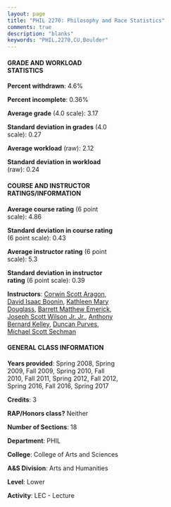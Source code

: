 ```yaml
---
layout: page
title: "PHIL 2270: Philosophy and Race Statistics"
comments: true
description: "blanks"
keywords: "PHIL,2270,CU,Boulder"
---
```

<head>
<script src="https://ajax.googleapis.com/ajax/libs/jquery/2.1.3/jquery.min.js"></script>
<script src="https://dl.dropboxusercontent.com/s/pc42nxpaw1ea4o9/highcharts.js?dl=0"></script>
<!-- <script src="../assets/js/highcharts.js"></script> -->
<style type="text/css">@font-face {
	font-family: "Bebas Neue";
	src: url(https://www.filehosting.org/file/details/544349/BebasNeue Regular.otf) format("opentype");
	}
	h1.Bebas { 
		font-family: "Bebas Neue", Verdana, Tahoma;
	}
</style>
</head>
<body>
	<div id="container" style="float: right; width: 45%; height: 88%; margin-left: 2.5%; margin-right: 2.5%;"></div>
	<script language="JavaScript">
		$(document).ready(function() {
		var chart = {type: 'column'};
		var title = {text: 'Grade Distribution'};
		var xAxis = {categories: ['A','B','C','D','F'],crosshair: true};
		var yAxis = {min: 0,title: {text: 'Percentage'}};
		var tooltip = {headerFormat: '<center><b><span style="font-size:20px">{point.key}</span></b></center>',
		               pointFormat: '<td style="padding:0"><b>{point.y:.1f}%</b></td>',
		               footerFormat: '</table>',shared: true,useHTML: true};
		var plotOptions = {column: {pointPadding: 0.0,borderWidth: 0}};  
		var credits = {enabled: false};var series= [{name: 'Percent',data: [44.59,36.94,13.98,2.25,2.24,]}];
		var json = {};
		json.chart = chart;
		json.title = title;
		json.tooltip = tooltip;
		json.xAxis = xAxis;
		json.yAxis = yAxis;  
		json.series = series;
		json.plotOptions = plotOptions;  
		json.credits = credits;
		$('#container').highcharts(json);
	});
	</script>
</body>
			   
#### GRADE AND WORKLOAD STATISTICS

**Percent withdrawn**: 4.6%

**Percent incomplete**: 0.36%

**Average grade** (4.0 scale): 3.17

**Standard deviation in grades** (4.0 scale): 0.27

**Average workload** (raw): 2.12

**Standard deviation in workload** (raw): 0.24

#### COURSE AND INSTRUCTOR RATINGS/INFORMATION

**Average course rating** (6 point scale): 4.86

**Standard deviation in course rating** (6 point scale): 0.43

**Average instructor rating** (6 point scale): 5.3

**Standard deviation in instructor rating** (6 point scale): 0.39

**Instructors**: <a href='../../instructors/Corwin_Scott_Aragon'>Corwin Scott Aragon</a>, <a href='../../instructors/David_Isaac_Boonin'>David Isaac Boonin</a>, <a href='../../instructors/Kathleen_Mary_Douglass'>Kathleen Mary Douglass</a>, <a href='../../instructors/Barrett_Matthew_Emerick'>Barrett Matthew Emerick</a>, <a href='../../instructors/Joseph_Scott_Wilson_Jr._Jr.'>Joseph Scott Wilson Jr. Jr.</a>, <a href='../../instructors/Anthony_Bernard_Kelley'>Anthony Bernard Kelley</a>, <a href='../../instructors/Duncan_Purves'>Duncan Purves</a>, <a href='../../instructors/Michael_Scott_Sechman'>Michael Scott Sechman</a>

#### GENERAL CLASS INFORMATION

**Years provided**: Spring 2008, Spring 2009, Fall 2009, Spring 2010, Fall 2010, Fall 2011, Spring 2012, Fall 2012, Spring 2016, Fall 2016, Spring 2017

**Credits**: 3

**RAP/Honors class?** Neither

**Number of Sections**: 18

**Department**: PHIL

**College**: College of Arts and Sciences

**A&S Division**: Arts and Humanities

**Level**: Lower

**Activity**: LEC - Lecture
